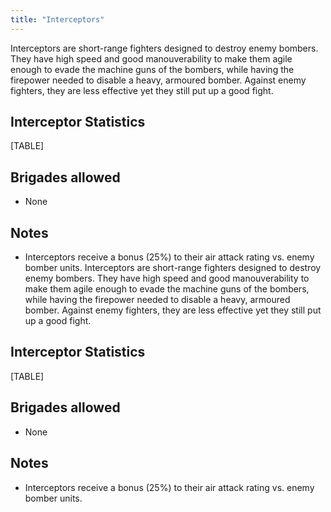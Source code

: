 ```yaml
---
title: "Interceptors"
---
```


Interceptors are short-range fighters designed to destroy enemy bombers.
They have high speed and good manouverability to make them agile enough
to evade the machine guns of the bombers, while having the firepower
needed to disable a heavy, armoured bomber. Against enemy fighters, they
are less effective yet they still put up a good fight.

##  Interceptor Statistics 

[TABLE]

##  Brigades allowed 

-   None

##  Notes 

-   Interceptors receive a bonus (25%) to their air attack rating vs.
    enemy bomber units.
Interceptors are short-range fighters designed to destroy enemy bombers.
They have high speed and good manouverability to make them agile enough
to evade the machine guns of the bombers, while having the firepower
needed to disable a heavy, armoured bomber. Against enemy fighters, they
are less effective yet they still put up a good fight.

##  Interceptor Statistics 

[TABLE]

##  Brigades allowed 

-   None

##  Notes 

-   Interceptors receive a bonus (25%) to their air attack rating vs.
    enemy bomber units.
